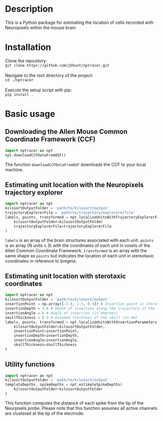 # Description
This is a Python package for estimating the location of cells recorded with Neuropixels within the mouse brain

# Installation
Clone the repository:<br />
`git clone https://github.com/jbhunt/nptracer.git`<br />
<br />
Navigate to the root directory of the project:<br />
`cd ./nptracer`<br />
<br />
Execute the setup script with pip:<br />
`pip install .`

# Basic usage
## Downloading the Allen Mouse Common Coordinate Framework (CCF)
```Python
import nptracer as npt
npt.downloadCCFDataFromOSF()
```
The function `downloadCCFDataFromOSF` downloads the CCF to your local machine.<br />
## Estimating unit location with the Neuropixels trajectory explorer
```Python
import nptracer as npt
kilosortOutputFolder = 'path/to/kilosort/output'
trajectoryExplorerFile = 'path/to/trajectory/explorere/file'
labels, points, transformed = npt.localizeUnitsWithTrajectoryExplorerFile(
    kilosortOutputFolder=kilosortOutputFolder
    trajectoryExplorerFile=trajectoryExplorerFile
)
```
`labels` is an array of the brain structures associated with each unit. `points`
is an array (N units x 3) with the coordinates of each unit in voxels of the
Allen Common Coordinate Framework. `transformed` is an array with the same shape
as `points` but indicates the location of each unit in stereotaxic coordinates
in reference to bregma.<br />
## Estimating unit location with sterotaxic coordinates
```Python
import nptracer as npt
kilosortOutputFolder = 'path/to/kilosort/output'
insertionPoint = np.array([-3.9, 2.5, 0.4]) # Insertion point in sterotaxic coordinates (AP, ML, DV) in mm
insertionDepth = 3.6 # Depth of insertion along the trajectory of the insertion (in mm)
insertionAngle = 6 # Angle of insertion (in degrees)
skullThickness = 0.3 # Assumed thickness of the skull (in mm)
labels, points, transformed = npt.localizeUnitsWithInsertionParameters(
    kilosortOutputFolder=kilosortOutputFolder,
    insertionPoint=insertionPoint,
    insertionDepth=insertionDepth,
    insertionAngle=insertionAngle,
    skullThickness=skullThickness
)
```
## Utility functions
```Python
import nptracer as npt
kilosortOutputFolder = 'path/to/kilosort/output'
templateDepths, spikeDepths = npt.estimateSpikeDepths(
    kilosortOutputFolder=kilosortOutputFolder
)
```
This function computes the distance of each spike from the tip of the Neurpixels
probe. Please note that this function assumes all active channels are clustered
at the tip of the electrode.